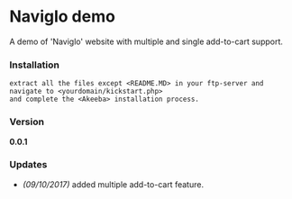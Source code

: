 # Naviglo demo
A demo of 'Naviglo' website with multiple and single add-to-cart support.

### Installation
```
extract all the files except <README.MD> in your ftp-server and navigate to <yourdomain/kickstart.php> 
and complete the <Akeeba> installation process.
```

### Version
**0.0.1**


### Updates

 - *(09/10/2017)* added multiple add-to-cart feature.
